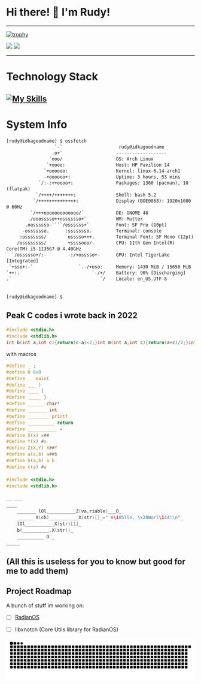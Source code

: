 # Hi there! 👋 I'm Rudy!


---
[![trophy](https://github-profile-trophy.vercel.app/?username=rudy-in&theme=gruvbox)](https://github.com/rudy-in)

<img src="https://github-readme-stats.vercel.app/api?username=rudy-in&show_icons=true&theme=onedark" />
<img src="https://github-readme-stats.vercel.app/api/top-langs/?username=rudy-in&layout=compact&theme=onedark" />

---
# Technology Stack
[![My Skills](https://skillicons.dev/icons?i=js,ts,html,css,rust,zig,c,cpp,go,python,linux,bash,windows,nodejs,figma,lua,kotlin,cmake,docker,arch,arduino,discord,discordjs,firebase,flutter,gmail,git,github,vscode,vim,vscodium,obsidian,nix,tailwind,unity,unreal,blender,vercel,bsd,cs,dart,debian,gradle,androidstudio,anaconda,mongodb,netlify,nextjs,raspberrypi,robloxstudio,gtk,kali,md,mysql,npm,notion,perl,php,postgres,qt,replit,svelte,tauri,tensorflow,vala,vite,wasm)](https://skillicons.dev)
---
# System Info
```
[rudy@idkagoodname] $ ossfetch
                  `-`                     rudy@idkagoodname
                 .o+`                    -------------------
                `ooo/                    OS: Arch Linux
               `+oooo:                   Host: HP Pavilion 14
              `+oooooo:                  Kernel: linux-6.14-arch1
              -+oooooo+:                 Uptime: 3 hours, 53 mins
            `/:-:++oooo+:                Packages: 1360 (pacman), 10 (flatpak)
           `/++++/+++++++:               Shell: bash 5.2
          `/++++++++++++++:              Display (BOE0868): 1920x1080 @ 60Hz
         `/+++ooooooooooooo/`            DE: GNOME 48
        ./ooosssso++osssssso+`           WM: Mutter
       .oossssso-````/ossssss+`          Font: SF Pro (10pt)
      -osssssso.      :ssssssso.         Terminal: console
     :osssssss/        osssso+++.        Terminal Font: SF Mono (12pt)
    /ossssssss/        +ssssooo/-        CPU: 11th Gen Intel(R) Core(TM) i5-1135G7 @ 4.40GHz
  `/ossssso+/:-        -:/+osssso+-      GPU: Intel TigerLake [Integrated]
 `+sso+:-`                 `.-/+oso:     Memory: 1430 MiB / 15650 MiB
`++:.                           `-/+/    Battery: 90% [Discharging]
.`                                 `/    Locale: en_US.UTF-8


[rudy@idkagoodname] $
```
## Peak C codes i wrote back in 2022
```c
#include <stdio.h>
#include <stdlib.h>
int b(int a,int c){return(c-a)<2;}int m(int a,int c){return(a+c)/2;}int*f(int n){int*p=malloc(n*sizeof(int));if(!p)exit(1);return p;}int g(int*d,int i,int j,int m,int e){return(j==e||(i<m&&d[i]<=d[j]));}int x(int*a){return(*a)++;}void h(int*d,int l,int m,int r,int*z){int i=l,j=m,k=0;while(i<m||j<r)z[k++]=g(d,i,j,m,r)?d[x(&i)]:d[x(&j)];}void c(int*d,int o,int*z,int n){for(int i=0;i<n;)d[o+i]=z[i++];}void q(int*d,int s,int e){if(b(s,e))return;int q=m(s,e);q(d,s,q);q(d,q,e);int*z=f(e-s);h(d,s,q,e,z);c(d,s,z,e-s);free(z);}int main(){int a[]={42,13,7,99,5,23,8,1};int n=sizeof(a)/sizeof(a[0]);q(a,0,n);for(int i=0;i<n;i++)printf("%d%c",a[i],i==n-1?'\n':' ');return 0;}
```
with macros
```c
#define _ ;
#define O 0x0
#define __ main(
#define ___ )
#define ____ {
#define _____ }
#define ______ char*
#define _______ int
#define ________ printf
#define __________ return
#define ___________ =
#define X(x) x##
#define Y(x) #x
#define Z(X,Y) X##Y
#define a(a,b) a##b
#define b(a,b) a b
#define c(a) #a

#include <stdio.h>
#include <stdlib.h>

__ ___
____
    _______ lOl___________Z(va,riable)___O_ 
    ______ X(ch)___________X(str)[]_="_H\105llo,_\x20Worl\144!\n"_ 
    lOl___________X(str)[1]_ 
    b(__________,X(str))_ 
    __________ O _
_____
```
(All this is useless for you to know but good for me to add them)
---
## Project Roadmap
A bunch of stuff im working on:
- [ ] [RadianOS](https://github.com/RadianOS/radianos)
- [ ] libxnotch (Core Utils library for RadianOS)


![snakegif](https://github.com/rudy-in/rudy-in/blob/assets/snake-light.svg)
